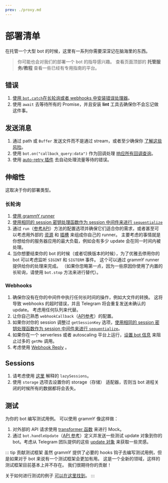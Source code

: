 ```yaml
---
prev: ./proxy.md
---
```


# 部署清单

在托管一个大型 bot 的时候，这里有一系列你需要深深记在脑海里的东西。

> 你可能也会对我们的部署一个 bot 的指导感兴趣。
> 查看页面顶部的 **托管服务/教程** 查看一些已经有专用指南的平台。

## 错误

1. [使用 `bot.catch`在长轮询或者 webhooks 中安装错误处理器](../guide/errors.md)。
2. 使用 `await` 去等待所有的 Promise，并且安装 **lint** 工具去确保你不会忘记做这件事。

## 发送消息

1. 通过 path 或 `Buffer` 发送文件而不是通过 stream，或者至少确保你 [了解这些风险](./transformers.md#transformer-函数的使用用例)。
2. 使用 `bot.on("callback_query:data")` 作为回调处理 [响应所有回调查询](../plugins/keyboard.md#响应点击)。
3. 使用 [auto-retry 插件](../plugins/auto-retry.md) 去自动处理流量等待的错误。

## 伸缩性

这取决于你的部署类型。

### 长轮询

1. [使用 grammY runner](../plugins/runner.md)
2. [使用相同的 session 密钥处理函数作为 session 中间件来进行 `sequentialize`](./scaling.md#并发是困难的)
3. 通过 `run`（[参考API](https://deno.land/x/grammy_runner/mod.ts?s=run)）方法的配置选项并确保它们适合你的需求，或者甚至可以考虑用外部的 [资源](https://deno.land/x/grammy_runner/mod.ts?s=UpdateSource) 和 [插槽](https://deno.land/x/grammy_runner/mod.ts?s=UpdateSink) 来组成你自己的 runner。
   主要考虑的事情就是你想给你的服务器应用的最大负载，例如会有多少 update 会在同一时间内被处理。
4. 当你想要结束你的 bot 的时候（或者切换版本的时候），为了优雅去停用你的 bot 可以考虑监听 `SIGINT` 和 `SIGTERM` 事件。
   这个可以通过 grammY runner 提供给你的处理来完成。
   （如果你忽略第一点，因为一些原因你使用了内置的长轮询，请使用 `bot.stop` 方法来进行替代）。

### Webhooks

1. 确保你没有在你的中间件中执行任何长时间的操作，例如大文件的转换。
   这将导致 webhooks 的超时错误，并且 Telegram 将会重复发送未确认的 update。
   考虑用任何队列来代替。
2. 让你自己熟悉 `webhookCallback`（[API参考](https://deno.land/x/grammy/mod.ts?s=webhookCallback)）的配置。
3. 如果你对你的 session 调整过 `getSessionKey` 选项，[使用相同的 session 密钥处理函数作为 session 中间件来进行 `sequentialize`](./scaling.md#并发是困难的)。
4. 如果你在一个 serverless 或者 autoscaling 平台上运行，[设置 bot 信息](https://deno.land/x/grammy/mod.ts?s=BotConfig) 来阻止过多的 `getMe` 调用。
5. 考虑使用 [Webhook Reply](../guide/deployment-types.md#webhook-reply) 。

## Sessions

1. 请考虑使用 [这里](../plugins/session.md#懒会话) 解释的 `lazySessions`。
2. 使用 `storage` 选项去设置你的 storage（存储） 适配器，否则当 bot 进程关闭的时候所有的数据都将会丢失。

## 测试

为你的 bot 编写测试用例。
可以使用 grammY 像这样做：

1. 对外部的 API 请求使用 [transformer 函数](./transformers.md) 来进行 Mock。
2. 通过 `bot.handleUpdate`（[API 参考](https://deno.land/x/grammy/mod.ts?s=Bot#method_handleUpdate_0)）定义并发送一些测试 update 对象到你的 bot。考虑从 Telegram 团队提供的这些 [update 对象](https://core.telegram.org/bots/webhooks#testing-your-bot-with-updates) 来获取一些灵感。

::: tip 贡献测试框架
虽然 grammY 提供了必要的 hooks 钩子去编写测试用例，但是如果对于 bot 来说有一个测试框架会更加有用。
这是一个全新的领域，这样的测试框架目前基本上并不存在。
我们很期待你的贡献！

关于如何进行测试的例子 [可以在这里找到](https://github.com/PavelPolyakov/grammy-with-tests)。
:::
